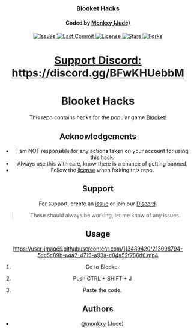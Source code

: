 <div align="center">
    
<h3 align="center">Blooket Hacks</h3>
<h4 align="center">Coded by <a href="https://github.com/monkxy/">Monkxy (Jude)</h4>

<span id="badges-container" >
    <img alt="Issues" src="https://img.shields.io/github/issues/monkxy/blooket-hacks?color=blue"/>
    <img alt="Last Commit" src="https://img.shields.io/github/last-commit/monkxy/blooket-hacks?color=blue"/>
    <img alt="License" src="https://img.shields.io/badge/license-MPL-blue"/>
    <img alt="Stars" src="https://img.shields.io/github/stars/monkxy/blooket-hacks?color=blue"/>
    <img alt="Forks" src="https://img.shields.io/github/forks/monkxy/blooket-hacks?color=blue"/>
</span>

 # Support Discord: https://discord.gg/BFwKHUebbM

# Blooket Hacks

This repo contains hacks for the popular game [Blooket](https://blooket.com/)!
## Acknowledgements

 - I am NOT responsible for any actions taken on your account for using this hack.
 - Always use this with care, know there is a chance of getting banned.
 - Follow the [license](https://github.com/Jude-Gideon/Blooket/blob/main/LICENSE) when forking this repo.
## Support

For support, create an [issue](https://github.com/Jude-Gideon/Blooket/issues/new) or join our [Discord](https://discord.gg/aeDraxAUpB).

> These should always be working, let me know of any issues.

## Usage

https://user-images.githubusercontent.com/113489420/213098794-5cc5c89b-a4a2-4715-a93a-c04a52f786d6.mp4

1. Go to Blooket

2. Push CTRL + SHIFT + J

3. Paste the code.


## Authors

- [@monkxy](https://www.github.com/monkxy) (Jude)
